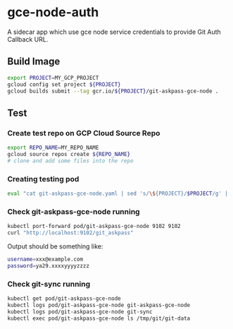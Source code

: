 # gce-node-auth
A sidecar app which use gce node service credentials to provide Git Auth Callback URL.

## Build Image

```bash
export PROJECT=MY_GCP_PROJECT
gcloud config set project ${PROJECT}
gcloud builds submit --tag gcr.io/${PROJECT}/git-askpass-gce-node .
```

## Test

### Create test repo on GCP Cloud Source Repo

```bash
export REPO_NAME=MY_REPO_NAME
gcloud source repos create ${REPO_NAME}
# clone and add some files into the repo
```

### Creating testing pod

```bash
eval "cat git-askpass-gce-node.yaml | sed 's/\${PROJECT}/$PROJECT/g' | sed 's/\${REPO_NAME}/$REPO_NAME/g' " | kubectl apply -f -
```

### Check git-askpass-gce-node running

```bash
kubectl port-forward pod/git-askpass-gce-node 9102 9102
curl "http://localhost:9102/git_askpass"
```

Output should be something like:

```bash
username=xxx@example.com
password=ya29.xxxxyyyyzzzz
```

### Check git-sync running

```bash
kubectl get pod/git-askpass-gce-node
kubectl logs pod/git-askpass-gce-node git-askpass-gce-node
kubectl logs pod/git-askpass-gce-node git-sync
kubectl exec pod/git-askpass-gce-node ls /tmp/git/git-data
```
